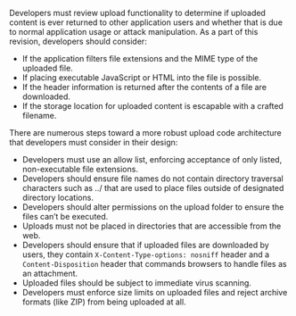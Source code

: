 Developers must review upload functionality to determine if uploaded content is ever returned to other application users and whether that is due to normal application usage or attack manipulation. As a part of this revision, developers should consider:

- If the application filters file extensions and the MIME type of the uploaded file.
- If placing executable JavaScript or HTML into the file is possible.
- If the header information is returned after the contents of a file are downloaded.
- If the storage location for uploaded content is escapable with a crafted filename.

There are numerous steps toward a more robust upload code architecture that developers must consider in their design:

- Developers must use an allow list, enforcing acceptance of only listed, non-executable file extensions.
- Developers should ensure file names do not contain directory traversal characters such as ../ that are used to place files outside of designated directory locations.
- Developers should alter permissions on the upload folder to ensure the files can’t be executed.
- Uploads must not be placed in directories that are accessible from the web.
- Developers should ensure that if uploaded files are downloaded by users, they contain `X-Content-Type-options: nosniff` header and a `Content-Disposition` header that commands browsers to handle files as an attachment.
- Uploaded files should be subject to immediate virus scanning.
- Developers must enforce size limits on uploaded files and reject archive formats (like ZIP) from being uploaded at all.
